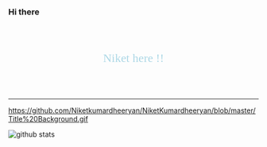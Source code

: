 ### Hi there 
<div style="font-family:Georgia; font-size:2.5vw; color:lightblue; font-weight:normal; text-align:center; background:url('https://github.com/Niketkumardheeryan/NiketKumardheeryan/TitleBackground.gif') no-repeat center; background-size:cover)">
<br><br>
Niket here !!
<br><br><br>
</div>

---------------------------------------------------------------------------------------------------------------------------------------------------------------------------------
https://github.com/Niketkumardheeryan/NiketKumardheeryan/blob/master/Title%20Background.gif
 

![github stats](https://github-readme-stats.vercel.app/api?username=NiketKumardheeryan&show_icons=true)

